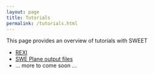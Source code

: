 ```yaml
---
layout: page
title: Tutorials
permalink: /tutorials.html
---
```



This page provides an overview of tutorials with SWEET

 * [REXI](tutorials/rexi.html)
 * [SWE Plane output files](tutorials/swe_plane_output_files.html)
 * ... more to come soon ...
